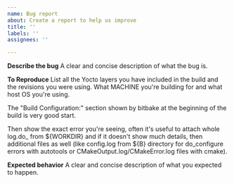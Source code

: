 ```yaml
---
name: Bug report
about: Create a report to help us improve
title: ''
labels: ''
assignees: ''

---
```


**Describe the bug**
A clear and concise description of what the bug is.

**To Reproduce**
List all the Yocto layers you have included in the build and the revisions you were using.
What MACHINE you're building for and what host OS you're using.

The "Build Configuration:" section shown by bitbake at the beginning of the build is very good start.

Then show the exact error you're seeing, often it's useful to attach whole log.do_<task> from ${WORKDIR} and if it doesn't show much details, then additional files as well (like config.log from ${B} directory for do_configure errors with autotools or CMakeOutput.log/CMakeError.log files with cmake).

**Expected behavior**
A clear and concise description of what you expected to happen.
